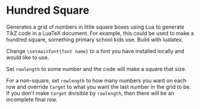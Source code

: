 # Hundred Square

Generates a grid of numbers in little square boxes using Lua to generate TikZ code in a LuaTeX document. For example, this could be used to make a hundred square, something primary school kids use. Build with lualatex. 

Change `\setmainfont{font name}` to a font you have installed locally and would like to use.

Set `rowlength` to some number and the code will make a square that size.

For a non-square, set `rowlength` to how many numbers you want on each row and override `target` to what you want the last number in the grid to be. If you don't make `target` divisible by `rowlength`, then there will be an incomplete final row. 
